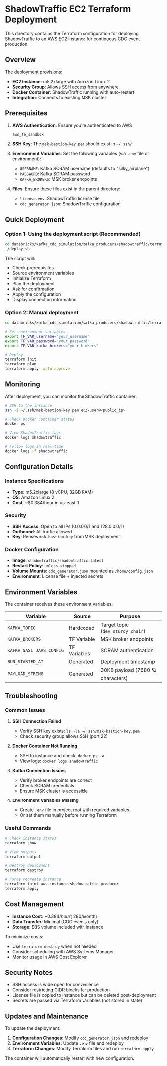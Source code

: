 # ShadowTraffic EC2 Terraform Deployment

This directory contains the Terraform configuration for deploying ShadowTraffic to an AWS EC2 instance for continuous CDC event production.

## Overview

The deployment provisions:
- **EC2 Instance**: m5.2xlarge with Amazon Linux 2
- **Security Group**: Allows SSH access from anywhere
- **Docker Container**: ShadowTraffic running with auto-restart
- **Integration**: Connects to existing MSK cluster

## Prerequisites

1. **AWS Authentication**: Ensure you're authenticated to AWS
   ```bash
   aws_fe_sandbox
   ```

2. **SSH Key**: The `msk-bastion-key.pem` should exist in `~/.ssh/`

3. **Environment Variables**: Set the following variables (via `.env` file or environment):
   - `USERNAME`: Kafka SCRAM username (defaults to "silky_airplane")
   - `PASSWORD`: Kafka SCRAM password
   - `KAFKA_BROKERS`: MSK broker endpoints

4. **Files**: Ensure these files exist in the parent directory:
   - `license.env`: ShadowTraffic license file
   - `cdc_generator.json`: ShadowTraffic configuration

## Quick Deployment

### Option 1: Using the deployment script (Recommended)

```bash
cd databricks/kafka_cdc_simulation/kafka_producers/shadowtraffic/terraform
./deploy.sh
```

The script will:
- Check prerequisites
- Source environment variables
- Initialize Terraform
- Plan the deployment
- Ask for confirmation
- Apply the configuration
- Display connection information

### Option 2: Manual deployment

```bash
cd databricks/kafka_cdc_simulation/kafka_producers/shadowtraffic/terraform

# Set environment variables
export TF_VAR_username="your_username"
export TF_VAR_password="your_password"
export TF_VAR_kafka_brokers="your_brokers"

# Deploy
terraform init
terraform plan
terraform apply -auto-approve
```

## Monitoring

After deployment, you can monitor the ShadowTraffic container:

```bash
# SSH to the instance
ssh -i ~/.ssh/msk-bastion-key.pem ec2-user@<public_ip>

# Check Docker container status
docker ps

# View ShadowTraffic logs
docker logs shadowtraffic

# Follow logs in real-time
docker logs -f shadowtraffic
```

## Configuration Details

### Instance Specifications
- **Type**: m5.2xlarge (8 vCPU, 32GB RAM)
- **OS**: Amazon Linux 2
- **Cost**: ~$0.384/hour in us-east-1

### Security
- **SSH Access**: Open to all IPs (0.0.0.0/1 and 128.0.0.0/1)
- **Outbound**: All traffic allowed
- **Key**: Reuses `msk-bastion-key` from MSK deployment

### Docker Configuration
- **Image**: `shadowtraffic/shadowtraffic:latest`
- **Restart Policy**: `unless-stopped`
- **Volume Mounts**: `cdc_generator.json` mounted as `/home/config.json`
- **Environment**: License file + injected secrets

## Environment Variables

The container receives these environment variables:

| Variable | Source | Purpose |
|----------|--------|---------|
| `KAFKA_TOPIC` | Hardcoded | Target topic (`dev_sturdy_chair`) |
| `KAFKA_BROKERS` | TF Variable | MSK broker endpoints |
| `KAFKA_SASL_JAAS_CONFIG` | TF Variables | SCRAM authentication |
| `RUN_STARTED_AT` | Generated | Deployment timestamp |
| `PAYLOAD_STRING` | Generated | 30KB payload (7680 🪐 characters) |

## Troubleshooting

### Common Issues

1. **SSH Connection Failed**
   - Verify SSH key exists: `ls -la ~/.ssh/msk-bastion-key.pem`
   - Check security group allows SSH (port 22)

2. **Docker Container Not Running**
   - SSH to instance and check: `docker ps -a`
   - View logs: `docker logs shadowtraffic`

3. **Kafka Connection Issues**
   - Verify broker endpoints are correct
   - Check SCRAM credentials
   - Ensure MSK cluster is accessible

4. **Environment Variables Missing**
   - Create `.env` file in project root with required variables
   - Or set them manually before running Terraform

### Useful Commands

```bash
# Check instance status
terraform show

# View outputs
terraform output

# Destroy deployment
terraform destroy

# Force recreate instance
terraform taint aws_instance.shadowtraffic_producer
terraform apply
```

## Cost Management

- **Instance Cost**: ~$0.384/hour (~$280/month)
- **Data Transfer**: Minimal (CDC events only)
- **Storage**: EBS volume included with instance

To minimize costs:
- Use `terraform destroy` when not needed
- Consider scheduling with AWS Systems Manager
- Monitor usage in AWS Cost Explorer

## Security Notes

- SSH access is wide open for convenience
- Consider restricting CIDR blocks for production
- License file is copied to instance but can be deleted post-deployment
- Secrets are passed via Terraform variables (not stored in state)

## Updates and Maintenance

To update the deployment:

1. **Configuration Changes**: Modify `cdc_generator.json` and redeploy
2. **Environment Variables**: Update `.env` file and redeploy
3. **Terraform Changes**: Modify Terraform files and run `terraform apply`

The container will automatically restart with new configuration. 